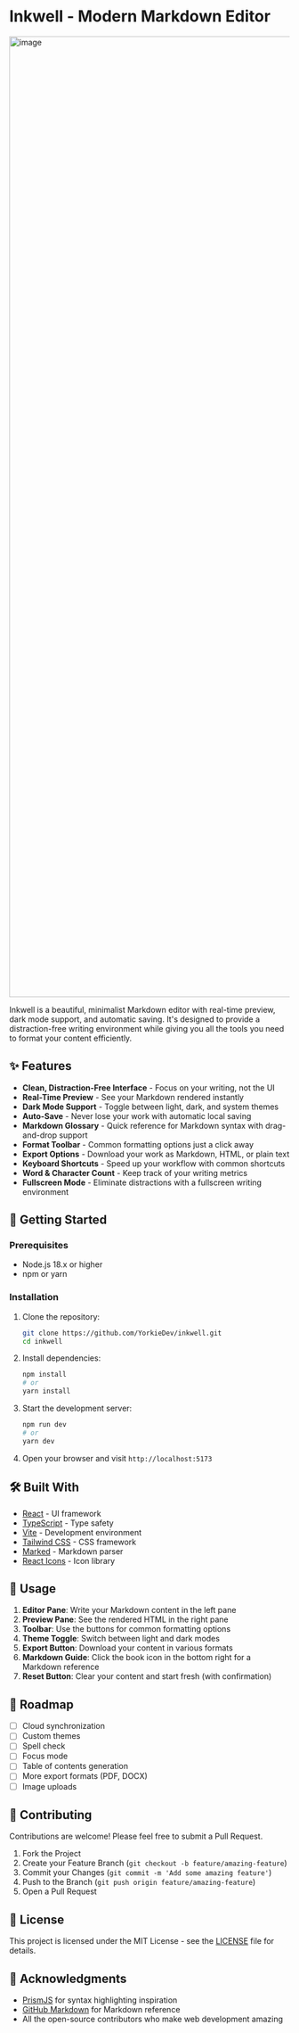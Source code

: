 # Inkwell - Modern Markdown Editor

<img width="1724" alt="image" src="https://github.com/user-attachments/assets/81b3fe55-a6e5-4c0d-8c7d-7d779716043e" />


Inkwell is a beautiful, minimalist Markdown editor with real-time preview, dark mode support, and automatic saving. It's designed to provide a distraction-free writing environment while giving you all the tools you need to format your content efficiently.

## ✨ Features

- **Clean, Distraction-Free Interface** - Focus on your writing, not the UI
- **Real-Time Preview** - See your Markdown rendered instantly
- **Dark Mode Support** - Toggle between light, dark, and system themes
- **Auto-Save** - Never lose your work with automatic local saving
- **Markdown Glossary** - Quick reference for Markdown syntax with drag-and-drop support
- **Format Toolbar** - Common formatting options just a click away
- **Export Options** - Download your work as Markdown, HTML, or plain text
- **Keyboard Shortcuts** - Speed up your workflow with common shortcuts
- **Word & Character Count** - Keep track of your writing metrics
- **Fullscreen Mode** - Eliminate distractions with a fullscreen writing environment

## 🚀 Getting Started

### Prerequisites

- Node.js 18.x or higher
- npm or yarn

### Installation

1. Clone the repository:
   ```bash
   git clone https://github.com/YorkieDev/inkwell.git
   cd inkwell
   ```

2. Install dependencies:
   ```bash
   npm install
   # or
   yarn install
   ```

3. Start the development server:
   ```bash
   npm run dev
   # or
   yarn dev
   ```

4. Open your browser and visit `http://localhost:5173`

## 🛠️ Built With

- [React](https://reactjs.org/) - UI framework
- [TypeScript](https://www.typescriptlang.org/) - Type safety
- [Vite](https://vitejs.dev/) - Development environment
- [Tailwind CSS](https://tailwindcss.com/) - CSS framework
- [Marked](https://github.com/markedjs/marked) - Markdown parser
- [React Icons](https://react-icons.github.io/react-icons/) - Icon library

## 📝 Usage

1. **Editor Pane**: Write your Markdown content in the left pane
2. **Preview Pane**: See the rendered HTML in the right pane
3. **Toolbar**: Use the buttons for common formatting options
4. **Theme Toggle**: Switch between light and dark modes
5. **Export Button**: Download your content in various formats
6. **Markdown Guide**: Click the book icon in the bottom right for a Markdown reference
7. **Reset Button**: Clear your content and start fresh (with confirmation)

## 🔄 Roadmap

- [ ] Cloud synchronization
- [ ] Custom themes
- [ ] Spell check
- [ ] Focus mode
- [ ] Table of contents generation
- [ ] More export formats (PDF, DOCX)
- [ ] Image uploads

## 🤝 Contributing

Contributions are welcome! Please feel free to submit a Pull Request.

1. Fork the Project
2. Create your Feature Branch (`git checkout -b feature/amazing-feature`)
3. Commit your Changes (`git commit -m 'Add some amazing feature'`)
4. Push to the Branch (`git push origin feature/amazing-feature`)
5. Open a Pull Request

## 📄 License

This project is licensed under the MIT License - see the [LICENSE](LICENSE) file for details.

## 🙏 Acknowledgments

- [PrismJS](https://prismjs.com/) for syntax highlighting inspiration
- [GitHub Markdown](https://docs.github.com/en/get-started/writing-on-github/getting-started-with-writing-and-formatting-on-github/basic-writing-and-formatting-syntax) for Markdown reference
- All the open-source contributors who make web development amazing
